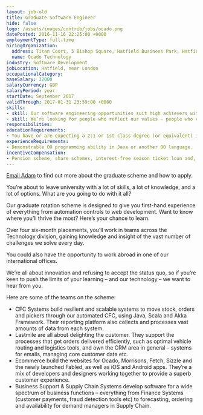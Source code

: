 ```yaml
---
layout: job-old
title: Graduate Software Engineer
hide: false
logo: /assets/images/contrib/jobs/ocado.png
datePosted: 2016-11-16 22:25:00 +0000
employmentType: full-time
hiringOrganization:
  address: Titan Court, 3 Bishop Square, Hatfield Business Park, Hatfield, AL10 9NE, UK
  name: Ocado Technology
industry: Software Development
jobLocation: Hatfield, near London
occupationalCategory:
baseSalary: 32000
salaryCurrency: GBP
salaryPeriod: year
startDate: September 2017
validThrough: 2017-01-31 23:59:00 +0000
skills:
- skill: Our software engineering opportunities suit high achievers with analytical minds, who enjoy creative problem-solving, and find satisfaction in seeing complex projects through from start-to-finish.
- skill: We’re looking for people who reflect our values – people who can learn fast through experimenting; who are autonomous through taking ownership and driving innovation; who are collaborative and work well in high-performing teams. We value trust, honesty, and craftsmanship. Essentially, if you’re talented and innovative, we’d love to hear from you!
responsibilities:
educationRequirements:
- You have or are expecting a 2:1 or 1st class degree (or equivalent) in Computer Science/Software Engineering or similar numerate degree
experienceRequirements:
- Demonstrable OO programming ability in Java or another OO language.
incentiveCompensation:
- Pension scheme, share schemes, interest-free season ticket loan and, of course, healthy Ocado staff discounts (and free delivery).
---
```

[Email Adam](mailto:ar1406@my.bristol.ac.uk) to find out more about the graduate scheme and how to apply.

You’re about to leave university with a lot of skills, a lot of knowledge, and a lot of options. What are you going to do with it all?

Our graduate rotation scheme is designed to give you first-hand experience of everything from automation controls to web development. Want to know where you’ll thrive the most? Here’s your chance to learn.

Over four six-month placements, you’ll work in teams across the Technology division, gaining knowledge and insight of the vast number of challenges we solve every day.

You could also have the opportunity to work abroad in one of our international offices.

We’re all about innovation and refusing to accept the status quo, so if you’re keen to push the limits of your learning – and our technology – we want to hear from you.

Here are some of the teams on the scheme:

* CFC Systems build resilient and scalable systems to move stock, orders and pickers through our automated CFC, using Java, Scala and Akka Framework. Their reporting platform also collects and processes vast amounts of data from each system.
* Lastmile are all about delighting the customer. They support the processes that get orders delivered efficiently, such as optimal vehicle routing and logistics tools, and own the CRM area in general – systems for emails, managing core customer data etc.
* Ecommerce build the websites for Ocado, Morrisons, Fetch, Sizzle and the newly launched Fabled, as well as iOS and Android apps. They’re a mix of developers and designers working together to provide a superb customer experience.
* Business Support & Supply Chain Systems develop software for a wide spectrum of business functions – everything from Finance Systems (customer payments, fraud detection tools etc) to forecasting, ordering and availability for demand managers in Supply Chain.
